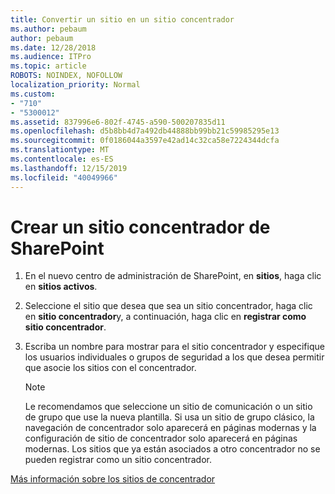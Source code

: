 ```yaml
---
title: Convertir un sitio en un sitio concentrador
ms.author: pebaum
author: pebaum
ms.date: 12/28/2018
ms.audience: ITPro
ms.topic: article
ROBOTS: NOINDEX, NOFOLLOW
localization_priority: Normal
ms.custom:
- "710"
- "5300012"
ms.assetid: 837996e6-802f-4745-a590-500207835d11
ms.openlocfilehash: d5b8bb4d7a492db44888bb99bb21c59985295e13
ms.sourcegitcommit: 0f0186044a3597e42ad14c32ca58e7224344dcfa
ms.translationtype: MT
ms.contentlocale: es-ES
ms.lasthandoff: 12/15/2019
ms.locfileid: "40049966"
---
```

# <a name="create-a-sharepoint-hub-site"></a>Crear un sitio concentrador de SharePoint

1. En el nuevo centro de administración de SharePoint, en **sitios**, haga clic en **sitios activos**.

2. Seleccione el sitio que desea que sea un sitio concentrador, haga clic en **sitio concentrador**y, a continuación, haga clic en **registrar como sitio concentrador**.

3. Escriba un nombre para mostrar para el sitio concentrador y especifique los usuarios individuales o grupos de seguridad a los que desea permitir que asocie los sitios con el concentrador.

    > [!NOTE]
    >  Le recomendamos que seleccione un sitio de comunicación o un sitio de grupo que use la nueva plantilla. Si usa un sitio de grupo clásico, la navegación de concentrador solo aparecerá en páginas modernas y la configuración de sitio de concentrador solo aparecerá en páginas modernas. Los sitios que ya están asociados a otro concentrador no se pueden registrar como un sitio concentrador.
  
[Más información sobre los sitios de concentrador](https://go.microsoft.com/fwlink/?linkid=869149)
  